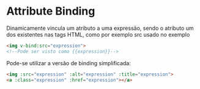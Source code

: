 # Attribute Binding

Dinamicamente vincula um atributo a uma expressão, sendo o atributo um dos existentes nas tags HTML, como por exemplo src usado no exemplo

```html
<img v-bind:src="expression">
<!--Pode ser visto como {{expression}}-->
```

Pode-se utilizar a versão de binding simplificada:

```html
<img :src="expression" :alt="expression" :title="expression">
<a :class="expression" :href="expression"></a>

```
